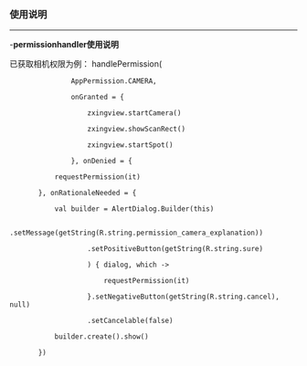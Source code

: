 ### 使用说明

---

-**permissionhandler使用说明**

   已获取相机权限为例：
   handlePermission(

                   AppPermission.CAMERA,

                   onGranted = {

                       zxingview.startCamera()

                       zxingview.showScanRect()

                       zxingview.startSpot()

                   }, onDenied = {

               requestPermission(it)

           }, onRationaleNeeded = {

               val builder = AlertDialog.Builder(this)

                       .setMessage(getString(R.string.permission_camera_explanation))

                       .setPositiveButton(getString(R.string.sure)

                       ) { dialog, which ->

                           requestPermission(it)

                       }.setNegativeButton(getString(R.string.cancel), null)

                       .setCancelable(false)

               builder.create().show()

           })






